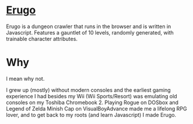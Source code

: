 # [Erugo](https://na4n.github.io/erugo) 
Erugo is a dungeon crawler that runs in the browser and is written in Javascript.
Features a gauntlet of 10 levels, randomly generated, with trainable character attributes. 

# Why
I mean why not.

I grew up (mostly) without modern consoles and the earliest gaming experience I had besides my Wii (Wii Sports/Resort) was emulating old consoles on my Toshiba Chromebook 2. Playing Rogue on DOSbox and Legend of Zelda Minish Cap on VisualBoyAdvance made me a lifelong RPG lover, and to get back to my roots (and learn Javascript) I made Erugo.

